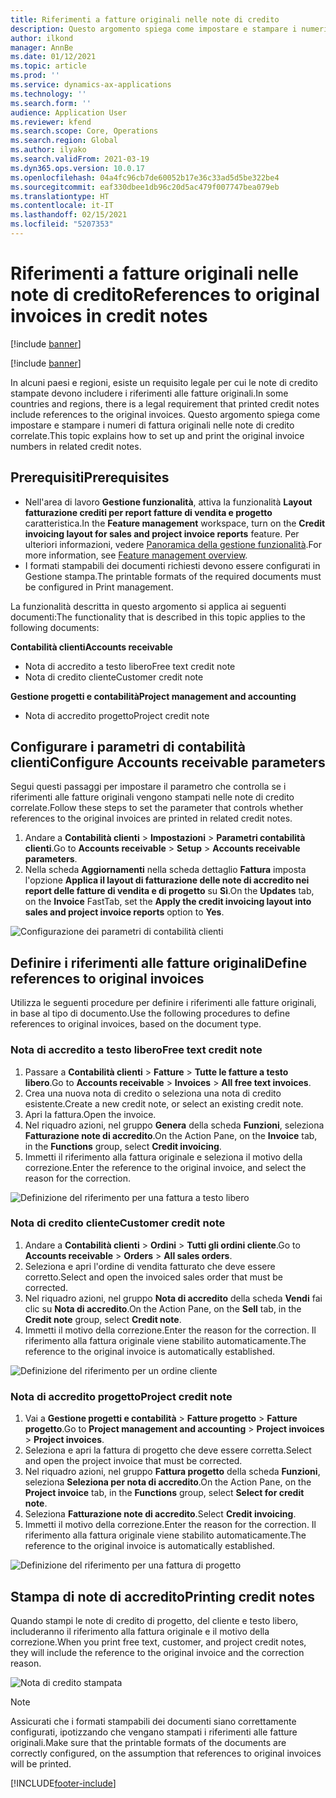 ```yaml
---
title: Riferimenti a fatture originali nelle note di credito
description: Questo argomento spiega come impostare e stampare i numeri di fattura originali nelle note di credito correlate.
author: ilkond
manager: AnnBe
ms.date: 01/12/2021
ms.topic: article
ms.prod: ''
ms.service: dynamics-ax-applications
ms.technology: ''
ms.search.form: ''
audience: Application User
ms.reviewer: kfend
ms.search.scope: Core, Operations
ms.search.region: Global
ms.author: ilyako
ms.search.validFrom: 2021-03-19
ms.dyn365.ops.version: 10.0.17
ms.openlocfilehash: 04a4fc96cb7de60052b17e36c33ad5d5be322be4
ms.sourcegitcommit: eaf330dbee1db96c20d5ac479f007747bea079eb
ms.translationtype: HT
ms.contentlocale: it-IT
ms.lasthandoff: 02/15/2021
ms.locfileid: "5207353"
---
```

# <a name="references-to-original-invoices-in-credit-notes"></a><span data-ttu-id="40b48-103">Riferimenti a fatture originali nelle note di credito</span><span class="sxs-lookup"><span data-stu-id="40b48-103">References to original invoices in credit notes</span></span>

[!include [banner](../includes/banner.md)]

[!include [banner](../includes/preview-banner.md)]

<span data-ttu-id="40b48-104">In alcuni paesi e regioni, esiste un requisito legale per cui le note di credito stampate devono includere i riferimenti alle fatture originali.</span><span class="sxs-lookup"><span data-stu-id="40b48-104">In some countries and regions, there is a legal requirement that printed credit notes include references to the original invoices.</span></span> <span data-ttu-id="40b48-105">Questo argomento spiega come impostare e stampare i numeri di fattura originali nelle note di credito correlate.</span><span class="sxs-lookup"><span data-stu-id="40b48-105">This topic explains how to set up and print the original invoice numbers in related credit notes.</span></span>

## <a name="prerequisites"></a><span data-ttu-id="40b48-106">Prerequisiti</span><span class="sxs-lookup"><span data-stu-id="40b48-106">Prerequisites</span></span>

- <span data-ttu-id="40b48-107">Nell'area di lavoro **Gestione funzionalità**, attiva la funzionalità **Layout fatturazione crediti per report fatture di vendita e progetto** caratteristica.</span><span class="sxs-lookup"><span data-stu-id="40b48-107">In the **Feature management** workspace, turn on the **Credit invoicing layout for sales and project invoice reports** feature.</span></span> <span data-ttu-id="40b48-108">Per ulteriori informazioni, vedere [Panoramica della gestione funzionalità](../../fin-and-ops/get-started/feature-management/feature-management-overview.md).</span><span class="sxs-lookup"><span data-stu-id="40b48-108">For more information, see [Feature management overview](../../fin-and-ops/get-started/feature-management/feature-management-overview.md).</span></span>
- <span data-ttu-id="40b48-109">I formati stampabili dei documenti richiesti devono essere configurati in Gestione stampa.</span><span class="sxs-lookup"><span data-stu-id="40b48-109">The printable formats of the required documents must be configured in Print management.</span></span>

<span data-ttu-id="40b48-110">La funzionalità descritta in questo argomento si applica ai seguenti documenti:</span><span class="sxs-lookup"><span data-stu-id="40b48-110">The functionality that is described in this topic applies to the following documents:</span></span>

<span data-ttu-id="40b48-111">**Contabilità clienti**</span><span class="sxs-lookup"><span data-stu-id="40b48-111">**Accounts receivable**</span></span>

- <span data-ttu-id="40b48-112">Nota di accredito a testo libero</span><span class="sxs-lookup"><span data-stu-id="40b48-112">Free text credit note</span></span>
- <span data-ttu-id="40b48-113">Nota di credito cliente</span><span class="sxs-lookup"><span data-stu-id="40b48-113">Customer credit note</span></span>

<span data-ttu-id="40b48-114">**Gestione progetti e contabilità**</span><span class="sxs-lookup"><span data-stu-id="40b48-114">**Project management and accounting**</span></span>

- <span data-ttu-id="40b48-115">Nota di accredito progetto</span><span class="sxs-lookup"><span data-stu-id="40b48-115">Project credit note</span></span>

## <a name="configure-accounts-receivable-parameters"></a><span data-ttu-id="40b48-116">Configurare i parametri di contabilità clienti</span><span class="sxs-lookup"><span data-stu-id="40b48-116">Configure Accounts receivable parameters</span></span>

<span data-ttu-id="40b48-117">Segui questi passaggi per impostare il parametro che controlla se i riferimenti alle fatture originali vengono stampati nelle note di credito correlate.</span><span class="sxs-lookup"><span data-stu-id="40b48-117">Follow these steps to set the parameter that controls whether references to the original invoices are printed in related credit notes.</span></span>

1. <span data-ttu-id="40b48-118">Andare a **Contabilità clienti** \> **Impostazioni** \> **Parametri contabilità clienti**.</span><span class="sxs-lookup"><span data-stu-id="40b48-118">Go to **Accounts receivable** \> **Setup** \> **Accounts receivable parameters**.</span></span>
2. <span data-ttu-id="40b48-119">Nella scheda **Aggiornamenti** nella scheda dettaglio **Fattura** imposta l'opzione **Applica il layout di fatturazione delle note di accredito nei report delle fatture di vendita e di progetto** su **Sì**.</span><span class="sxs-lookup"><span data-stu-id="40b48-119">On the **Updates** tab, on the **Invoice** FastTab, set the **Apply the credit invoicing layout into sales and project invoice reports** option to **Yes**.</span></span>

![Configurazione dei parametri di contabilità clienti](media/original-invoice-number-in-credit-note.jpg)

## <a name="define-references-to-original-invoices"></a><span data-ttu-id="40b48-121">Definire i riferimenti alle fatture originali</span><span class="sxs-lookup"><span data-stu-id="40b48-121">Define references to original invoices</span></span>

<span data-ttu-id="40b48-122">Utilizza le seguenti procedure per definire i riferimenti alle fatture originali, in base al tipo di documento.</span><span class="sxs-lookup"><span data-stu-id="40b48-122">Use the following procedures to define references to original invoices, based on the document type.</span></span>

### <a name="free-text-credit-note"></a><span data-ttu-id="40b48-123">Nota di accredito a testo libero</span><span class="sxs-lookup"><span data-stu-id="40b48-123">Free text credit note</span></span>

1. <span data-ttu-id="40b48-124">Passare a **Contabilità clienti** \> **Fatture** \> **Tutte le fatture a testo libero**.</span><span class="sxs-lookup"><span data-stu-id="40b48-124">Go to **Accounts receivable** \> **Invoices** \> **All free text invoices**.</span></span>
2. <span data-ttu-id="40b48-125">Crea una nuova nota di credito o seleziona una nota di credito esistente.</span><span class="sxs-lookup"><span data-stu-id="40b48-125">Create a new credit note, or select an existing credit note.</span></span>
3. <span data-ttu-id="40b48-126">Apri la fattura.</span><span class="sxs-lookup"><span data-stu-id="40b48-126">Open the invoice.</span></span>
4. <span data-ttu-id="40b48-127">Nel riquadro azioni, nel gruppo **Genera** della scheda **Funzioni**, seleziona **Fatturazione note di accredito**.</span><span class="sxs-lookup"><span data-stu-id="40b48-127">On the Action Pane, on the **Invoice** tab, in the **Functions** group, select **Credit invoicing**.</span></span>
5. <span data-ttu-id="40b48-128">Immetti il riferimento alla fattura originale e seleziona il motivo della correzione.</span><span class="sxs-lookup"><span data-stu-id="40b48-128">Enter the reference to the original invoice, and select the reason for the correction.</span></span>

![Definizione del riferimento per una fattura a testo libero](media/reference-original-invoice-FTI.jpg)

### <a name="customer-credit-note"></a><span data-ttu-id="40b48-130">Nota di credito cliente</span><span class="sxs-lookup"><span data-stu-id="40b48-130">Customer credit note</span></span>

1. <span data-ttu-id="40b48-131">Andare a **Contabilità clienti** \> **Ordini** \> **Tutti gli ordini cliente**.</span><span class="sxs-lookup"><span data-stu-id="40b48-131">Go to **Accounts receivable** \> **Orders** \> **All sales orders**.</span></span>
2. <span data-ttu-id="40b48-132">Seleziona e apri l'ordine di vendita fatturato che deve essere corretto.</span><span class="sxs-lookup"><span data-stu-id="40b48-132">Select and open the invoiced sales order that must be corrected.</span></span>
3. <span data-ttu-id="40b48-133">Nel riquadro azioni, nel gruppo **Nota di accredito** della scheda **Vendi** fai clic su **Nota di accredito**.</span><span class="sxs-lookup"><span data-stu-id="40b48-133">On the Action Pane, on the **Sell** tab, in the **Credit note** group, select **Credit note**.</span></span>
4. <span data-ttu-id="40b48-134">Immetti il motivo della correzione.</span><span class="sxs-lookup"><span data-stu-id="40b48-134">Enter the reason for the correction.</span></span> <span data-ttu-id="40b48-135">Il riferimento alla fattura originale viene stabilito automaticamente.</span><span class="sxs-lookup"><span data-stu-id="40b48-135">The reference to the original invoice is automatically established.</span></span>

![Definizione del riferimento per un ordine cliente](media/reference-original-invoice-SO.jpg)

### <a name="project-credit-note"></a><span data-ttu-id="40b48-137">Nota di accredito progetto</span><span class="sxs-lookup"><span data-stu-id="40b48-137">Project credit note</span></span>

1. <span data-ttu-id="40b48-138">Vai a **Gestione progetti e contabilità** \> **Fatture progetto** \> **Fatture progetto**.</span><span class="sxs-lookup"><span data-stu-id="40b48-138">Go to **Project management and accounting** \> **Project invoices** \> **Project invoices**.</span></span>
2. <span data-ttu-id="40b48-139">Seleziona e apri la fattura di progetto che deve essere corretta.</span><span class="sxs-lookup"><span data-stu-id="40b48-139">Select and open the project invoice that must be corrected.</span></span>
3. <span data-ttu-id="40b48-140">Nel riquadro azioni, nel gruppo **Fattura progetto** della scheda **Funzioni**, seleziona **Seleziona per nota di accredito**.</span><span class="sxs-lookup"><span data-stu-id="40b48-140">On the Action Pane, on the **Project invoice** tab, in the **Functions** group, select **Select for credit note**.</span></span>
4. <span data-ttu-id="40b48-141">Seleziona **Fatturazione note di accredito**.</span><span class="sxs-lookup"><span data-stu-id="40b48-141">Select **Credit invoicing**.</span></span>
5. <span data-ttu-id="40b48-142">Immetti il motivo della correzione.</span><span class="sxs-lookup"><span data-stu-id="40b48-142">Enter the reason for the correction.</span></span> <span data-ttu-id="40b48-143">Il riferimento alla fattura originale viene stabilito automaticamente.</span><span class="sxs-lookup"><span data-stu-id="40b48-143">The reference to the original invoice is automatically established.</span></span>

![Definizione del riferimento per una fattura di progetto](media/reference-original-invoice-project.jpg)

## <a name="printing-credit-notes"></a><span data-ttu-id="40b48-145">Stampa di note di accredito</span><span class="sxs-lookup"><span data-stu-id="40b48-145">Printing credit notes</span></span>

<span data-ttu-id="40b48-146">Quando stampi le note di credito di progetto, del cliente e testo libero, includeranno il riferimento alla fattura originale e il motivo della correzione.</span><span class="sxs-lookup"><span data-stu-id="40b48-146">When you print free text, customer, and project credit notes, they will include the reference to the original invoice and the correction reason.</span></span>

![Nota di credito stampata](media/credit-note-FTI.jpg)

> [!NOTE]
> <span data-ttu-id="40b48-148">Assicurati che i formati stampabili dei documenti siano correttamente configurati, ipotizzando che vengano stampati i riferimenti alle fatture originali.</span><span class="sxs-lookup"><span data-stu-id="40b48-148">Make sure that the printable formats of the documents are correctly configured, on the assumption that references to original invoices will be printed.</span></span>


[!INCLUDE[footer-include](../../includes/footer-banner.md)]